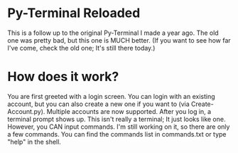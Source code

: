 # Py-Terminal Reloaded
This is a follow up to the original Py-Terminal I made a year ago. The old one was pretty bad, but this one is MUCH better. (If you want to see how far I've come, check the old one; It's still there today.)
# How does it work?
You are first greeted with a login screen. You can login with an existing account, but you can also create a new one if you want to (via Create-Account.py). Multiple accounts are now supported. After you log in, a terminal prompt shows up. This isn't really a terminal; It just looks like one. However, you CAN input commands. I'm still working on it, so there are only a few commands. You can find the commands list in commands.txt or type "help" in the shell.
